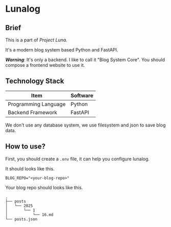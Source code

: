 # Lunalog

## Brief

This is a part of *Project Luna*.

It's a modern blog system based Python and FastAPI.

***Warning***: It's only a backend. I like to call it "Blog System Core". You should compose a frontend website to use it.

## Technology Stack

|Item|Software|
|-----------|---------------|
|Programming Language|Python|
|Backend Framework|FastAPI|

We don't use any database system, we use filesystem and json to save blog data.

## How to use?

First, you should create a `.env` file, it can help you configure lunalog.

It should looks like this.

```text
BLOG_REPO="<your-blog-repo>"
```

Your blog repo should looks like this.

```test
.
├── posts
│   └── 2025
│       └── 1
│           └── 16.md
└── posts.json
```
